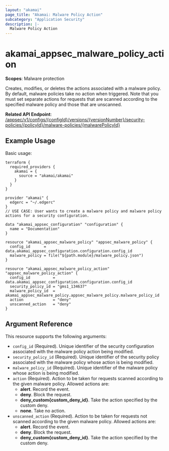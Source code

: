 ```yaml
---
layout: "akamai"
page_title: "Akamai: Malware Policy Action"
subcategory: "Application Security"
description: |-
  Malware Policy Action
---
```


# akamai_appsec_malware_policy_action

**Scopes**: Malware protection

Creates, modifies, or deletes the actions associated with a malware policy.
By default, malware policies take no action when triggered.
Note that you must set separate actions for requests that are scanned according to the specified malware policy and those that are unscanned.

**Related API Endpoint**: [/appsec/v1/configs/{configId}/versions/{versionNumber}/security-policies/{policyId}/malware-policies/{malwarePolicyId}](https://techdocs.akamai.com/application-security/reference/put-malware-policy-action)

## Example Usage

Basic usage:

```
terraform {
  required_providers {
    akamai = {
      source = "akamai/akamai"
    }
  }
}

provider "akamai" {
  edgerc = "~/.edgerc"
}
// USE CASE: User wants to create a malware policy and malware policy actions for a security configuration.

data "akamai_appsec_configuration" "configuration" {
  name = "Documentation"
}

resource "akamai_appsec_malware_policy" "appsec_malware_policy" {
  config_id      = data.akamai_appsec_configuration.configuration.config_id
  malware_policy = file("${path.module}/malware_policy.json")
}

resource "akamai_appsec_malware_policy_action" "appsec_malware_policy_action" {
  config_id          = data.akamai_appsec_configuration.configuration.config_id
  security_policy_id = "gms1_134637"
  malware_policy_id  = akamai_appsec_malware_policy.appsec_malware_policy.malware_policy_id
  action             = "deny"
  unscanned_action   = "deny"
}
```

## Argument Reference

This resource supports the following arguments:

- `config_id` (Required). Unique identifier of the security configuration associated with the malware policy action being modified.
- `security_policy_id` (Required). Unique identifier of the security policy associated with the malware policy whose action is being modified.
- `malware_policy_id` (Required). Unique identifier of the malware policy whose action is being modified.
- `action` (Required). Action to be taken for requests scanned according to the given malware policy. Allowed actions are:
  - **alert**. Record the event.
  - **deny**. Block the request.
  - **deny_custom{custom_deny_id}**. Take the action specified by the custom deny.
  - **none**. Take no action.
- `unscanned_action` (Required). Action to be taken for requests not scanned according to the given malware policy. Allowed actions are:
  - **alert**. Record the event.
  - **deny**. Block the request.
  - **deny_custom{custom_deny_id}**. Take the action specified by the custom deny.
